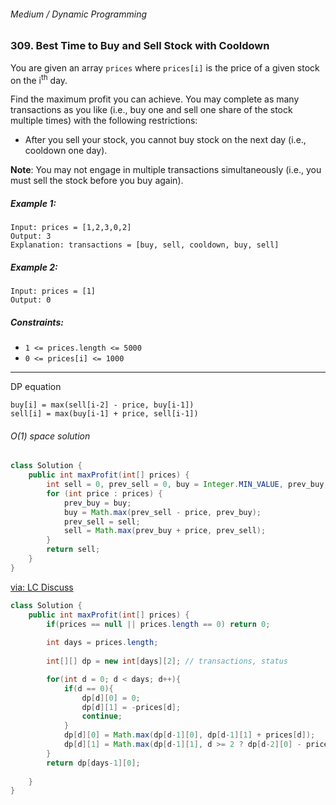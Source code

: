 ###### Medium / Dynamic Programming

### 309. Best Time to Buy and Sell Stock with Cooldown

You are given an array `prices` where `prices[i]` is the price of a given stock on the i<sup>th</sup> day.

Find the maximum profit you can achieve. You may complete as many transactions as you like (i.e., buy one and sell one share of the stock multiple times) with the following restrictions:

- After you sell your stock, you cannot buy stock on the next day (i.e., cooldown one day).

**Note**: You may not engage in multiple transactions simultaneously (i.e., you must sell the stock before you buy again).

 

##### Example 1:
```
Input: prices = [1,2,3,0,2]
Output: 3
Explanation: transactions = [buy, sell, cooldown, buy, sell]
```
##### Example 2:
```
Input: prices = [1]
Output: 0
```

##### Constraints:

- `1 <= prices.length <= 5000`
- `0 <= prices[i] <= 1000`
***

DP equation  
```
buy[i] = max(sell[i-2] - price, buy[i-1])  
sell[i] = max(buy[i-1] + price, sell[i-1])
```

###### O(1) space solution
```java
class Solution {
    public int maxProfit(int[] prices) {
        int sell = 0, prev_sell = 0, buy = Integer.MIN_VALUE, prev_buy;
        for (int price : prices) {
            prev_buy = buy;
            buy = Math.max(prev_sell - price, prev_buy);
            prev_sell = sell;
            sell = Math.max(prev_buy + price, prev_sell);
        }
        return sell;
    }
}
```
[via: LC Discuss](https://leetcode.com/problems/best-time-to-buy-and-sell-stock-with-cooldown/discuss/75927/Share-my-thinking-process)

```java
class Solution {
    public int maxProfit(int[] prices) {
        if(prices == null || prices.length == 0) return 0;
        
        int days = prices.length;
        
        int[][] dp = new int[days][2]; // transactions, status

        for(int d = 0; d < days; d++){
            if(d == 0){
                dp[d][0] = 0;
                dp[d][1] = -prices[d];
                continue;
            }
            dp[d][0] = Math.max(dp[d-1][0], dp[d-1][1] + prices[d]);
            dp[d][1] = Math.max(dp[d-1][1], d >= 2 ? dp[d-2][0] - prices[d] : -prices[d]);
        }
        return dp[days-1][0];
        
    }
}
```
